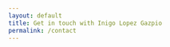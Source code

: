 ```yaml
---
layout: default
title: Get in touch with Inigo Lopez Gazpio
permalink: /contact
---
```


<h1 class="project-tagline"></h1>

<a href="mailto:">  </a>



